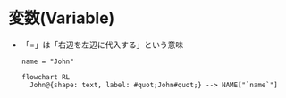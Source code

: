 # 変数(Variable)

- 「=」は「右辺を左辺に代入する」という意味

  ```
  name = "John"
  ```

  ```mermaid
  flowchart RL
    John@{shape: text, label: #quot;John#quot;} --> NAME["`name`"]
  ```
